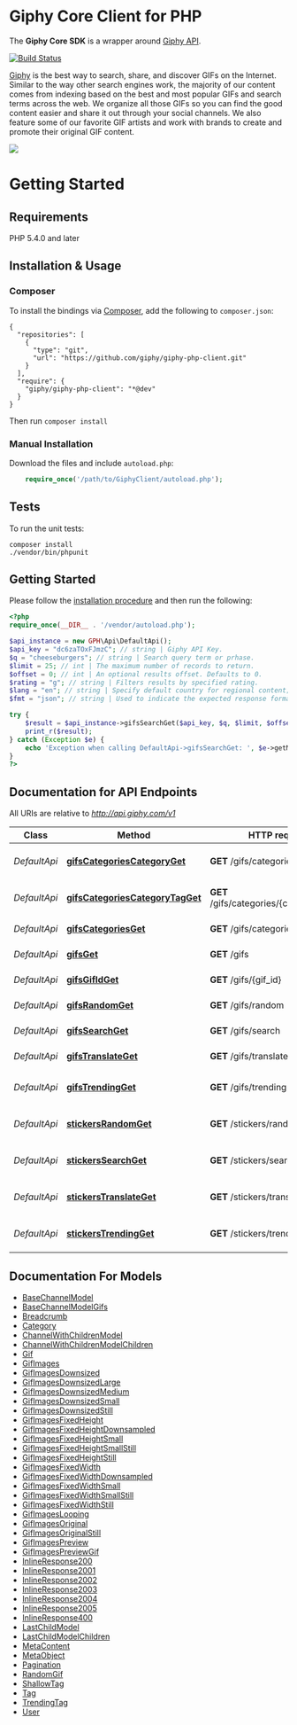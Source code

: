 # Giphy Core Client for PHP


The **Giphy Core SDK** is a wrapper around [Giphy API](https://github.com/Giphy/GiphyAPI).

[![Build Status](https://travis-ci.com/Giphy/giphy-php-client.svg?token=ytpQbMSuy8sydsqZwbwp&branch=master)](https://travis-ci.com/Giphy/giphy-php-client)

[Giphy](https://www.giphy.com) is the best way to search, share, and discover GIFs on the Internet. Similar to the way other search engines work, the majority of our content comes from indexing based on the best and most popular GIFs and search terms across the web. We organize all those GIFs so you can find the good content easier and share it out through your social channels. We also feature some of our favorite GIF artists and work with brands to create and promote their original GIF content.

[![](https://media.giphy.com/media/5xaOcLOqNmWHaLeB14I/giphy.gif)]()

# Getting Started

## Requirements

PHP 5.4.0 and later

## Installation & Usage
### Composer

To install the bindings via [Composer](http://getcomposer.org/), add the following to `composer.json`:

```
{
  "repositories": [
    {
      "type": "git",
      "url": "https://github.com/giphy/giphy-php-client.git"
    }
  ],
  "require": {
    "giphy/giphy-php-client": "*@dev"
  }
}
```

Then run `composer install`

### Manual Installation

Download the files and include `autoload.php`:

```php
    require_once('/path/to/GiphyClient/autoload.php');
```

## Tests

To run the unit tests:

```
composer install
./vendor/bin/phpunit
```

## Getting Started

Please follow the [installation procedure](#installation--usage) and then run the following:

```php
<?php
require_once(__DIR__ . '/vendor/autoload.php');

$api_instance = new GPH\Api\DefaultApi();
$api_key = "dc6zaTOxFJmzC"; // string | Giphy API Key.
$q = "cheeseburgers"; // string | Search query term or prhase.
$limit = 25; // int | The maximum number of records to return.
$offset = 0; // int | An optional results offset. Defaults to 0.
$rating = "g"; // string | Filters results by specified rating.
$lang = "en"; // string | Specify default country for regional content; use a 2-letter ISO 639-1 country code. See list of supported languages <a href = \"../language-support\">here</a>.
$fmt = "json"; // string | Used to indicate the expected response format. Default is Json.

try {
    $result = $api_instance->gifsSearchGet($api_key, $q, $limit, $offset, $rating, $lang, $fmt);
    print_r($result);
} catch (Exception $e) {
    echo 'Exception when calling DefaultApi->gifsSearchGet: ', $e->getMessage(), PHP_EOL;
}
?>
```

## Documentation for API Endpoints

All URIs are relative to *http://api.giphy.com/v1*

Class | Method | HTTP request | Description
------------ | ------------- | ------------- | -------------
*DefaultApi* | [**gifsCategoriesCategoryGet**](docs/Api/DefaultApi.md#gifscategoriescategoryget) | **GET** /gifs/categories/{category} | Category Tags Endpoint.
*DefaultApi* | [**gifsCategoriesCategoryTagGet**](docs/Api/DefaultApi.md#gifscategoriescategorytagget) | **GET** /gifs/categories/{category}/{tag} | Tagged Gifs Endpoint.
*DefaultApi* | [**gifsCategoriesGet**](docs/Api/DefaultApi.md#gifscategoriesget) | **GET** /gifs/categories | Categories Endpoint.
*DefaultApi* | [**gifsGet**](docs/Api/DefaultApi.md#gifsget) | **GET** /gifs | Get GIFs by ID Endpoint
*DefaultApi* | [**gifsGifIdGet**](docs/Api/DefaultApi.md#gifsgifidget) | **GET** /gifs/{gif_id} | Get GIF by ID Endpoint
*DefaultApi* | [**gifsRandomGet**](docs/Api/DefaultApi.md#gifsrandomget) | **GET** /gifs/random | Random Endpoint
*DefaultApi* | [**gifsSearchGet**](docs/Api/DefaultApi.md#gifssearchget) | **GET** /gifs/search | Search Endpoint
*DefaultApi* | [**gifsTranslateGet**](docs/Api/DefaultApi.md#gifstranslateget) | **GET** /gifs/translate | Translate Endpoint
*DefaultApi* | [**gifsTrendingGet**](docs/Api/DefaultApi.md#gifstrendingget) | **GET** /gifs/trending | Trending GIFs Endpoint
*DefaultApi* | [**stickersRandomGet**](docs/Api/DefaultApi.md#stickersrandomget) | **GET** /stickers/random | Random Sticker Endpoint
*DefaultApi* | [**stickersSearchGet**](docs/Api/DefaultApi.md#stickerssearchget) | **GET** /stickers/search | Sticker Search Endpoint
*DefaultApi* | [**stickersTranslateGet**](docs/Api/DefaultApi.md#stickerstranslateget) | **GET** /stickers/translate | Sticker Translate Endpoint
*DefaultApi* | [**stickersTrendingGet**](docs/Api/DefaultApi.md#stickerstrendingget) | **GET** /stickers/trending | Trending Stickers Endpoint


## Documentation For Models

 - [BaseChannelModel](docs/Model/BaseChannelModel.md)
 - [BaseChannelModelGifs](docs/Model/BaseChannelModelGifs.md)
 - [Breadcrumb](docs/Model/Breadcrumb.md)
 - [Category](docs/Model/Category.md)
 - [ChannelWithChildrenModel](docs/Model/ChannelWithChildrenModel.md)
 - [ChannelWithChildrenModelChildren](docs/Model/ChannelWithChildrenModelChildren.md)
 - [Gif](docs/Model/Gif.md)
 - [GifImages](docs/Model/GifImages.md)
 - [GifImagesDownsized](docs/Model/GifImagesDownsized.md)
 - [GifImagesDownsizedLarge](docs/Model/GifImagesDownsizedLarge.md)
 - [GifImagesDownsizedMedium](docs/Model/GifImagesDownsizedMedium.md)
 - [GifImagesDownsizedSmall](docs/Model/GifImagesDownsizedSmall.md)
 - [GifImagesDownsizedStill](docs/Model/GifImagesDownsizedStill.md)
 - [GifImagesFixedHeight](docs/Model/GifImagesFixedHeight.md)
 - [GifImagesFixedHeightDownsampled](docs/Model/GifImagesFixedHeightDownsampled.md)
 - [GifImagesFixedHeightSmall](docs/Model/GifImagesFixedHeightSmall.md)
 - [GifImagesFixedHeightSmallStill](docs/Model/GifImagesFixedHeightSmallStill.md)
 - [GifImagesFixedHeightStill](docs/Model/GifImagesFixedHeightStill.md)
 - [GifImagesFixedWidth](docs/Model/GifImagesFixedWidth.md)
 - [GifImagesFixedWidthDownsampled](docs/Model/GifImagesFixedWidthDownsampled.md)
 - [GifImagesFixedWidthSmall](docs/Model/GifImagesFixedWidthSmall.md)
 - [GifImagesFixedWidthSmallStill](docs/Model/GifImagesFixedWidthSmallStill.md)
 - [GifImagesFixedWidthStill](docs/Model/GifImagesFixedWidthStill.md)
 - [GifImagesLooping](docs/Model/GifImagesLooping.md)
 - [GifImagesOriginal](docs/Model/GifImagesOriginal.md)
 - [GifImagesOriginalStill](docs/Model/GifImagesOriginalStill.md)
 - [GifImagesPreview](docs/Model/GifImagesPreview.md)
 - [GifImagesPreviewGif](docs/Model/GifImagesPreviewGif.md)
 - [InlineResponse200](docs/Model/InlineResponse200.md)
 - [InlineResponse2001](docs/Model/InlineResponse2001.md)
 - [InlineResponse2002](docs/Model/InlineResponse2002.md)
 - [InlineResponse2003](docs/Model/InlineResponse2003.md)
 - [InlineResponse2004](docs/Model/InlineResponse2004.md)
 - [InlineResponse2005](docs/Model/InlineResponse2005.md)
 - [InlineResponse400](docs/Model/InlineResponse400.md)
 - [LastChildModel](docs/Model/LastChildModel.md)
 - [LastChildModelChildren](docs/Model/LastChildModelChildren.md)
 - [MetaContent](docs/Model/MetaContent.md)
 - [MetaObject](docs/Model/MetaObject.md)
 - [Pagination](docs/Model/Pagination.md)
 - [RandomGif](docs/Model/RandomGif.md)
 - [ShallowTag](docs/Model/ShallowTag.md)
 - [Tag](docs/Model/Tag.md)
 - [TrendingTag](docs/Model/TrendingTag.md)
 - [User](docs/Model/User.md)


